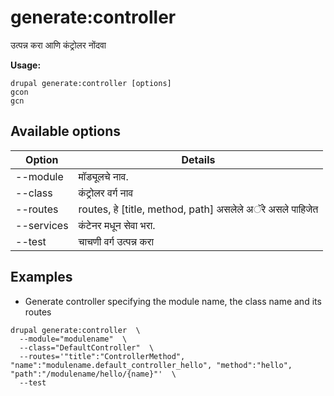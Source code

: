 # generate:controller
उत्पन्न करा आणि कंट्रोलर नोंदवा

**Usage:**
```
drupal generate:controller [options]
gcon
gcn
```

## Available options
Option | Details
-------|-------------
--module | मॉड्यूलचे नाव.
--class | कंट्रोलर वर्ग नाव
--routes | routes, हे [title, method, path] असलेले अॅरे असले पाहिजेत
--services | कंटेनर मधून सेवा भरा.
--test | चाचणी वर्ग उत्पन्न करा

## Examples
* Generate controller specifying the module name, the class name and its routes
```
drupal generate:controller  \
  --module="modulename"  \
  --class="DefaultController"  \
  --routes='"title":"ControllerMethod", "name":"modulename.default_controller_hello", "method":"hello", "path":"/modulename/hello/{name}"'  \
  --test
```
